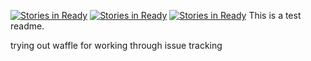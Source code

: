 [![Stories in Ready](https://badge.waffle.io/ailling/test-waffle.png?label=ready&title=Ready)](https://waffle.io/ailling/test-waffle)
[![Stories in Ready](https://badge.waffle.io/ailling/test-waffle.png?label=ready&title=Ready)](https://waffle.io/ailling/test-waffle)
[![Stories in Ready](https://badge.waffle.io/chadjuehring/test-waffle.png?label=ready&title=Ready)](https://waffle.io/chadjuehring/test-waffle)
This is a test readme.

trying out waffle for working through issue tracking
